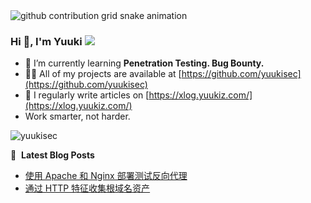 <picture>
  <source media="(prefers-color-scheme: dark)" srcset="https://raw.githubusercontent.com/yuukisec/yuukisec/output/github-contribution-grid-snake-dark.svg">
  <source media="(prefers-color-scheme: light)" srcset="https://raw.githubusercontent.com/yuukisec/yuukisec/output/github-contribution-grid-snake.svg">
  <img alt="github contribution grid snake animation" src="https://raw.githubusercontent.com/yuukisec/yuukisec/output/github-contribution-grid-snake.svg">
</picture>

### Hi 👋, I'm Yuuki ![](https://komarev.com/ghpvc/?username=yuukisec&color=orange)

- 🌱 I’m currently learning **Penetration Testing. Bug Bounty.**
- 👨‍💻 All of my projects are available at [https://github.com/yuukisec](https://github.com/yuukisec)
- 📝 I regularly write articles on [https://xlog.yuukiz.com/](https://xlog.yuukiz.com/)
- Work smarter, not harder.

![yuukisec](https://count.getloli.com/get/@yuukisec?theme=rule34)

📕 &nbsp;**Latest Blog Posts**
<!-- BLOG-POST-LIST:START -->
- [使用 Apache 和 Nginx 部署测试反向代理](https://xlog.app/api/redirection?characterId=69223&noteId=2)
- [通过 HTTP 特征收集根域名资产](https://xlog.app/api/redirection?characterId=69223&noteId=1)
<!-- BLOG-POST-LIST:END -->
